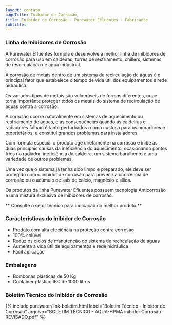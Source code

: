 ```yaml
---
layout: contato
pageTitle: Inibidor de Corrosão
title: Inibidor de Corrosão - Purewater Efluentes - Fabricante  
subtitle:   
---
```


### **Linha de Inibidores de Corrosão**

A Purewater Efluentes formula e desenvolve a melhor linha de inibidores de corrosão para uso em caldeiras, torres de resfriamento, chillers, sistemas de rescirculação de água industrial. 

A corrosão de metais dentro de um sistema de recirculação de águas é o principal fator que estabelece o tempo de vida útil dos equipamentos e rede hidráulica.

Os variados tipos de metais são vulneráveis de formas diferentes, oque torna importânte proteger todos os metais do sistema de recirculação de águas contra a corrosão.

A corrosão ocorre naturalmente em sistemas de aquecimento ou resfriamento de águas, e as consequências quando as caldeiras e radiadores falham é tanto perturbadora como custosa para os moradores e proprietários, e constitui grandes problemas para instaladores. 

Com formula especial o produto age diretamente na corrosão e inibe as duas principais causas da ineficiência do aquecimento, ocasionando pontos frios no radiador, ineficiência da caldeira, um sistema barulhento e uma variedade de outros problemas.

Uma vez que o sistema já tenha sido limpo e preparado, ele deve ser protegido com o inibidor de corrosão para prevenir a ocorrência de corrosão ou o acúmulo de sais de calcio, magnésio e silica.

Os produtos da linha Purewater Efluentes possuem tecnologia Anticorrosão e uma mistura exclusiva de inibidores de corrosão.


** Consulte o setor técnico para indicação do melhor produto.**


### Características do Inibidor de Corrosão

- Produto com alta efeciência na proteção contra corrosão
- 100% solúvel
- Reduz os ciclos de manutenção do sistema de recirculação de águas
- Aumenta a vida útil de equipamentos e rede hidráulica
- Fácil aplicação


### Embalagens

- Bombonas plásticas de 50 Kg
- Container plástico IBC de 1000 litros

### Boletim Técnico do Inibidor de Corrosão

{% include purewater/link-boletim.html label="Boletim Técnico - Inibidor de Corrosão" arquivo="BOLETIM TÉCNICO - AQUA-HPMA inibidor Corrosão - REVISADO.pdf" %}



